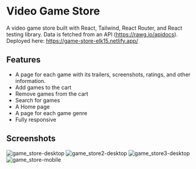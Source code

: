 # Video Game Store

A video game store built with React, Tailwind, React Router, and React testing library.
Data is fetched from an API (https://rawg.io/apidocs).
Deployed here: https://game-store-elk15.netlify.app/

## Features

- A page for each game with its trailers, screenshots, ratings, and other information.
- Add games to the cart
- Remove games from the cart
- Search for games
- A Home page
- A page for each game genre
- Fully responsive

## Screenshots
![game_store-desktop](https://github.com/elk15/game-store/assets/84975908/e770411b-492f-435d-af1e-8bf7595b278e)
![game_store2-desktop](https://github.com/elk15/game-store/assets/84975908/7970b73c-e5f3-457e-abfe-90a33d0dac56)
![game_store3-desktop](https://github.com/elk15/game-store/assets/84975908/73fce3e4-29c6-4b50-acdc-b2d6429e0fc1)
![game_store-mobile](https://github.com/elk15/game-store/assets/84975908/38db400b-a626-46c6-90e4-fcbe90298396)
